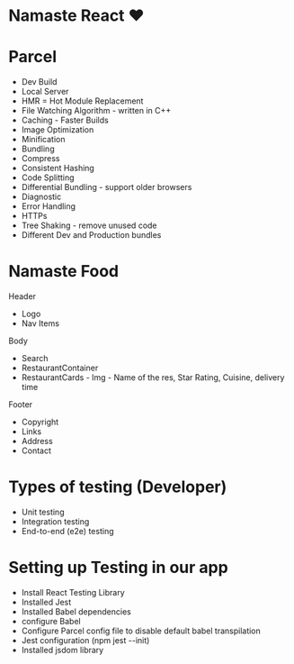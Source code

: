 # Namaste React ❤️

# Parcel

- Dev Build
- Local Server
- HMR = Hot Module Replacement
- File Watching Algorithm - written in C++
- Caching - Faster Builds
- Image Optimization
- Minification
- Bundling
- Compress
- Consistent Hashing
- Code Splitting
- Differential Bundling - support older browsers
- Diagnostic
- Error Handling
- HTTPs
- Tree Shaking - remove unused code
- Different Dev and Production bundles

# Namaste Food

Header

- Logo
- Nav Items

Body

- Search
- RestaurantContainer
- RestaurantCards - Img - Name of the res, Star Rating, Cuisine, delivery time

Footer

- Copyright
- Links
- Address
- Contact

# Types of testing (Developer)

- Unit testing
- Integration testing
- End-to-end (e2e) testing

# Setting up Testing in our app

- Install React Testing Library
- Installed Jest
- Installed Babel dependencies
- configure Babel
- Configure Parcel config file to disable default babel transpilation
- Jest configuration (npm jest --init)
- Installed jsdom library
